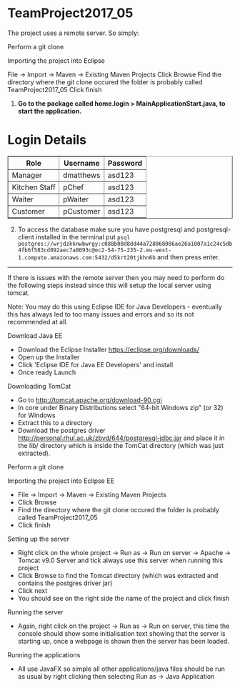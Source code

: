 # TeamProject2017_05
The project uses a remote server. So simply:

Perform a git clone

Importing the project into Eclipse

File -> Import -> Maven -> Existing Maven Projects
Click Browse
Find the directory where the git clone occured the folder is probably called TeamProject2017_05
Click finish
1) <b>Go to the package called home.login > MainApplicationStart.java, to start the application.</b>
<h1>Login Details</h1>

<table border=1px>
  <tr>
    <th>Role</th>
    <th>Username</th>
    <th>Password</th>
  </tr>
  <tr>
    <td>Manager</td>
    <td>dmatthews</td>
    <td>asd123</td>
  </tr>
  <tr>
    <td>Kitchen Staff</td>
    <td>pChef</td>
    <td>asd123</td>
  </tr>
  <tr>
    <td>Waiter</td>
    <td>pWaiter</td>
    <td>asd123</td>
  </tr>
  <tr>
    <td>Customer</td>
    <td>pCustomer</td>
    <td>asd123</td>
  </tr>
</table>

2) To access the database make sure you have postgresql and postgresql-client installed in the terminal put 
```psql postgres://wrjdzkknwbwrgy:c088b08d8dd44a728068086ae26a1007a1c24c5db4fb6f583cd092aec7a8093c@ec2-54-75-235-2.eu-west-1.compute.amazonaws.com:5432/d5krt20tjkhn6b``` 
and then press enter.
--------------------------------------------------------------------------------------------------------------------------------

If there is issues with the remote server then you may need to perform do the following steps instead since this will setup the local server using tomcat.

Note: You may do this using Eclipse IDE for Java Developers - eventually this has always led to too many issues and errors and so its not recommended at all.

Download Java EE
- Download the Eclipse Installer
https://eclipse.org/downloads/
- Open up the Installer
- Click 'Eclipse IDE for Java EE Developers' and install
- Once ready Launch

Downloading TomCat
- Go to http://tomcat.apache.org/download-90.cgi
- In core under Binary Distributions select "64-bit Windows zip" (or 32) for Windows
- Extract this to a directory
- Download the postgres driver http://personal.rhul.ac.uk/zbvd/644/postgresql-jdbc.jar and place it in the lib/ directory which is inside the TomCat directory (which was just extracted).

Perform a git clone

Importing the project into Eclipse EE
- File -> Import -> Maven -> Existing Maven Projects
- Click Browse
- Find the directory where the git clone occured the folder is probably called TeamProject2017_05
- Click finish 

Setting up the server
- Right click on the whole project -> Run as  -> Run on server -> Apache -> Tomcat v9.0 Server and tick always use this server when running this project
- Click Browse to find the Tomcat directory (which was extracted and contains the postgres driver jar)
- Click next
- You should see on the right side the name of the project and click finish

Running the server
- Again, right click on the project -> Run as -> Run on server, this time the console should show some initialisation text showing that the server is starting up, once a webpage is shown then the server has been loaded.

Running the applications
- All use JavaFX so simple all other applications/java files should be run as usual by right clicking then selecting Run as  -> Java Application
